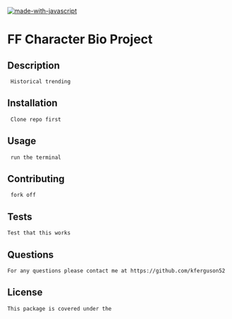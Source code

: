 [![made-with-javascript](https://img.shields.io/badge/Made%20with-JavaScript-1f425f.svg)](https://www.javascript.com)

  # FF Character Bio Project
  ## Description
     Historical trending
  ## Installation
     Clone repo first
  ## Usage
     run the terminal 
  ## Contributing
     fork off
  ## Tests
    Test that this works
  ## Questions
    For any questions please contact me at https://github.com/kferguson52
  ## License
    This package is covered under the 
